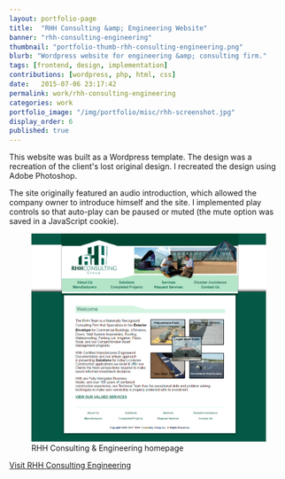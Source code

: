 ```yaml
---
layout: portfolio-page
title:  "RHH Consulting &amp; Engineering Website"
banner: "rhh-consulting-engineering"
thumbnail: "portfolio-thumb-rhh-consulting-engineering.png"
blurb: "Wordpress website for engineering &amp; consulting firm."
tags: [frontend, design, implementation]
contributions: [wordpress, php, html, css]
date:   2015-07-06 23:17:42
permalink: work/rhh-consulting-engineering
categories: work
portfolio_image: "/img/portfolio/misc/rhh-screenshot.jpg"
display_order: 6
published: true
---
```


This website was built as a Wordpress template. The design was a recreation of the client's lost original design. I recreated the design using Adobe Photoshop.

The site originally featured an audio introduction, which allowed the company owner to introduce himself and the site. I implemented play controls so that auto-play can be paused or muted (the mute option was saved in a JavaScript cookie).

<figure class="portfolio-image bordered">
  <img src="/img/portfolio/misc/rhh-home.png" alt="RHH Consulting &amp; Engineering homepage"/>
  <figcaption>RHH Consulting &amp; Engineering homepage</figcaption>
</figure>

<a class="link-icon cta-link" href="http://rhhconsultingengineering.com/">Visit RHH Consulting Engineering</a>
